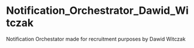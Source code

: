 # Notification_Orchestrator_Dawid_Witczak
Notification Orchestator made for recruitment purposes by Dawid Witczak
